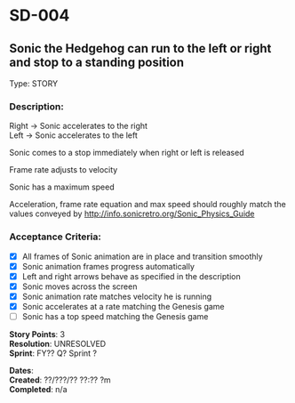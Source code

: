 # SD-004
## Sonic the Hedgehog can run to the left or right and stop to a standing position

Type: STORY

### Description:
Right -> Sonic accelerates to the right<br />
Left  -> Sonic accelerates to the left

Sonic comes to a stop immediately when right or left is released

Frame rate adjusts to velocity

Sonic has a maximum speed

Acceleration, frame rate equation and max speed should roughly match
the values conveyed by http://info.sonicretro.org/Sonic_Physics_Guide

### Acceptance Criteria: 
- [X] All frames of Sonic animation are in place and transition smoothly
- [X] Sonic animation frames progress automatically
- [X] Left and right arrows behave as specified in the description
- [X] Sonic moves across the screen
- [X] Sonic animation rate matches velocity he is running
- [X] Sonic accelerates at a rate matching the Genesis game
- [ ] Sonic has a top speed matching the Genesis game

**Story Points**: 3<br />
**Resolution**:   UNRESOLVED<br />
**Sprint**: FY?? Q? Sprint ?<br />

**Dates**:<br />
	**Created**:   ??/???/?? ??:?? ?m<br />
	**Completed**: n/a

